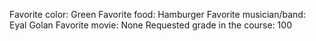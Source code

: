 Favorite color: Green
Favorite food: Hamburger
Favorite musician/band: Eyal Golan
Favorite movie: None
Requested grade in the course: 100
